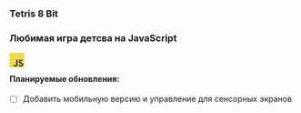 ### Tetris 8 Bit

### Любимая игра детсва на JavaScript
<img align="left" alt="JavaScript" width="26px" src="https://raw.githubusercontent.com/github/explore/80688e429a7d4ef2fca1e82350fe8e3517d3494d/topics/javascript/javascript.png" /> 

</br>

#### Планируемые обновления:

- [ ] Добавить мобильную версию и управление для сенсорных экранов
